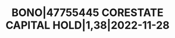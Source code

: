 ---
layout: asset
title: BONO|47755445 CORESTATE CAPITAL HOLD|1,38|2022-11-28
isin: DE000A19SPK4
---